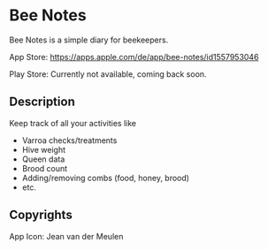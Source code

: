 # Bee Notes

Bee Notes is a simple diary for beekeepers.

App Store: https://apps.apple.com/de/app/bee-notes/id1557953046

Play Store: Currently not available, coming back soon.

## Description

Keep track of all your activities like

- Varroa checks/treatments
- Hive weight
- Queen data
- Brood count
- Adding/removing combs (food, honey, brood)
- etc.

## Copyrights

App Icon: Jean van der Meulen
